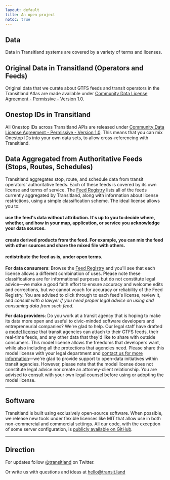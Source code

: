 ```yaml
---
layout: default
title: An open project
notoc: true
---
```


## Data 

Data in Transitland systems are covered by a variety of terms and licenses.

## Original Data in Transitland (Operators and Feeds)

Original data that we curate about GTFS feeds and transit operators in the Transitland Atlas are made available under [Community Data License Agreement - Permissive - Version 1.0](https://github.com/transitland/transitland-atlas/blob/master/LICENSE.txt). 

## Onestop IDs in Transitland

All Onestop IDs across Transitland APIs are released under [Community Data License Agreement - Permissive - Version 1.0](https://github.com/transitland/transitland-atlas/blob/master/LICENSE.txt). This means that you can mix Onestop IDs into your own data sets, to allow cross-referencing with Transitland.

## Data Aggregated from Authoritative Feeds (Stops, Routes, Schedules)

Transitland aggregates stop, route, and schedule data from transit operators' authoritative feeds. Each of these feeds is covered by its own license and terms of service. The <a href="/feed-registry">Feed Registry</a> lists all of the feeds currently aggregated by Transitland, along with information about license restrictions, using a simple classification scheme. The ideal license allows you to:

<div class="license-attr">
<h4 style="clear: both;"><div class="not-requires-attr"></div> use the feed's data without attribution. It's up to you to decide where, whether, and how in your map, application, or service you acknowledge your data sources.</h4>
<h4 style="clear: both;"><div class="allow-derivation"></div> create derived products from the feed. For example, you can mix the feed with other sources and share the mixed file with others.</h4>
<h4 style="clear: both;"><div class="allow-redistribution"></div> redistribute the feed as is, under open terms.</h4>
</div>

<strong>For data consumers</strong>: Browse the <a href="/feed-registry">Feed Registry</a> and you'll see that each license allows a different combination of uses. Please note these classifications are for informational purposes but do not constitute legal advice&mdash;we make a good faith effort to ensure accuracy and welcome edits and corrections, but we cannot vouch for accuracy or reliability of the Feed Registry. You are advised to click through to each feed's license, review it, and <em>consult with a lawyer if you need proper legal advice on using and consuming data from such feed</em>.

<strong>For data providers</strong>: Do you work at a transit agency that is hoping to make its data more open and useful to civic-minded software developers and entrepreneurial companies? We're glad to help. Our legal staff have drafted a [model license](transitland-model-license.docx) that transit agencies can attach to their GTFS feeds, their real-time feeds, and any other data that they'd like to share with outside consumers. This model license allows the freedoms that developers want, while also including all the protections that agencies need. Please share this model license with your legal department and <a href="mailto:hello@transit.land">contact us for more information</a>&mdash;we're glad to provide support to open-data initiatives within transit agencies. However, please note that the model license does not constitute legal advice nor create an attorney-client relationship. You are advised to consult with your own legal counsel before using or adopting the model license.

---

## Software

Transitland is built using exclusively open-source software. When possible, we release new tools under flexible licenses like MIT that allow use in both non-commercial and commercial settings. All our code, with the exception of some server configuration, is <a href="https://github.com/transitland">publicly available on GitHub</a>.

---

## Direction

For updates follow <a href="https://twitter.com/transitland">@transitland</a> on Twitter.

Or write us with questions and ideas at <a href="mailto:hello@transit.land">hello@transit.land</a>


